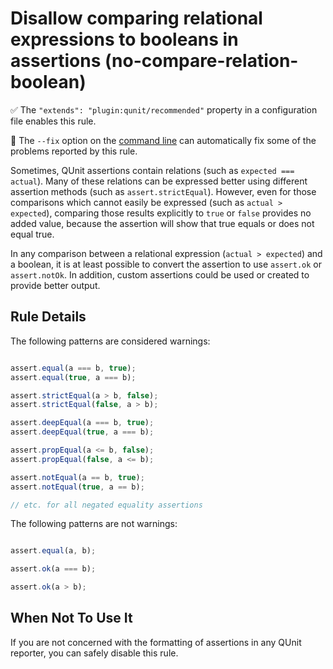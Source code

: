 # Disallow comparing relational expressions to booleans in assertions (no-compare-relation-boolean)

:white_check_mark: The `"extends": "plugin:qunit/recommended"` property in a configuration file enables this rule.

:wrench: The `--fix` option on the [command line](https://eslint.org/docs/user-guide/command-line-interface#fixing-problems) can automatically fix some of the problems reported by this rule.

Sometimes, QUnit assertions contain relations (such as `expected === actual`). Many of these relations can be expressed better using different assertion methods (such as `assert.strictEqual`). However, even for those comparisons which cannot easily be expressed (such as `actual > expected`), comparing those results explicitly to `true` or `false` provides no added value, because the assertion will show that true equals or does not equal true.

In any comparison between a relational expression (`actual > expected`) and a boolean, it is at least possible to convert the assertion to use `assert.ok` or `assert.notOk`. In addition, custom assertions could be used or created to provide better output.

## Rule Details

The following patterns are considered warnings:

```js

assert.equal(a === b, true);
assert.equal(true, a === b);

assert.strictEqual(a > b, false);
assert.strictEqual(false, a > b);

assert.deepEqual(a === b, true);
assert.deepEqual(true, a === b);

assert.propEqual(a <= b, false);
assert.propEqual(false, a <= b);

assert.notEqual(a == b, true);
assert.notEqual(true, a == b);

// etc. for all negated equality assertions

```

The following patterns are not warnings:

```js

assert.equal(a, b);

assert.ok(a === b);

assert.ok(a > b);

```

## When Not To Use It

If you are not concerned with the formatting of assertions in any QUnit reporter, you can safely disable this rule.
